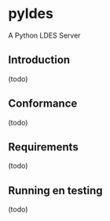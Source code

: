 # pyldes
A Python LDES Server

## Introduction
(todo)

## Conformance
(todo)


## Requirements
(todo)


## Running en testing
(todo)

